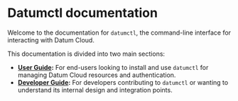 # Datumctl documentation

Welcome to the documentation for `datumctl`, the command-line interface for
interacting with Datum Cloud.

This documentation is divided into two main sections:

*   **[User Guide](./user/README.md):** For end-users looking to install and use
    `datumctl` for managing Datum Cloud resources and authentication.
*   **[Developer Guide](./developer/README.md):** For developers contributing to
    `datumctl` or wanting to understand its internal design and integration
    points.
